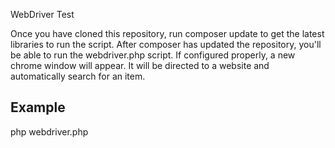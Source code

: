 WebDriver Test

Once you have cloned this repository, run composer update to get the latest libraries to run the script.  After composer has updated the repository, you'll be able to run the webdriver.php script.  If configured properly, a new chrome window will appear.  It will be directed to a website and automatically search for an item.

## Example

php webdriver.php
